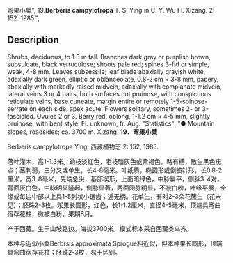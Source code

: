弯果小檗",
19.**Berberis campylotropa** T. S. Ying in C. Y. Wu Fl. Xizang. 2: 152. 1985.",

## Description
Shrubs, deciduous, to 1.3 m tall. Branches dark gray or purplish brown, subsulcate, black verruculose; shoots pale red; spines 3-fid or simple, weak, 4-8 mm. Leaves subsessile; leaf blade abaxially grayish white, adaxially dark green, elliptic or oblanceolate, 0.8-2 cm × 3-8 mm, papery, abaxially with markedly raised midvein, adaxially with complanate midvein, lateral veins 3 or 4 pairs, both surfaces not pruinose, with conspicuous reticulate veins, base cuneate, margin entire or remotely 1-5-spinose-serrate on each side, apex acute. Flowers solitary, sometimes 2- or 3-fascicled. Ovules 2 or 3. Berry red, oblong, 1-1.2 cm × 4-5 mm, slightly pruinose, with bent style. Fl. unknown, fr. Aug.
  "Statistics": "● Mountain slopes, roadsides; ca. 3700 m. Xizang.
**19．弯果小檗**

Berberis campylotropa Ying, 西藏植物志 2: 152, 1985.

落叶灌木，高1-1.3米。幼枝淡红色，老枝暗灰色或紫褐色，略有槽，散生黑色疣点；茎刺弱，三分叉或单生，长4-8毫米。叶纸质，椭圆形或倒披针形，长0.8-2厘米，宽3-8毫米，先端急尖，基部楔形，上面暗绿色，中脉扁平，侧脉3-4对，背面灰白色，中脉明显隆起，侧脉显著，两面网脉明显，不被白粉，叶缘平展，全缘或每边中部以上具1-5刺状小锯齿；近无柄。花单生，有时2-3朵花簇生（花未见）；胚珠2-3枚。浆果长圆形，红色，长1-1.2厘米，直径4-5毫米，顶端具弯曲宿存花柱，微被白粉。果期8月。

产于西藏。生于山坡路边。海拔3700米。模式标本采自西藏类乌齐。

本种与近似小檗Berbrsis approximata Sprogue相近似，但本种果长圆形，顶端具弯曲宿存花柱；胚珠2-3枚，易于区别。
